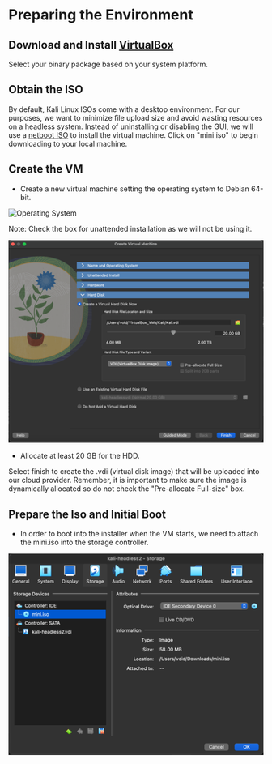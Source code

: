 # Preparing the Environment

## Download and Install [VirtualBox](https://www.virtualbox.org/wiki/Downloads)

Select your binary package based on your system platform.

## Obtain the ISO

By default, Kali Linux ISOs come with a desktop environment. For our purposes, we want to minimize file upload size and avoid wasting resources on a headless system. Instead of uninstalling or disabling the GUI, we will use a [netboot ISO](https://http.kali.org/kali/dists/kali-rolling/main/installer-amd64/current/images/netboot/) to install the virtual machine. Click on "mini.iso" to begin downloading to your local machine.

## Create the VM

* Create a new virtual machine setting the operating system to Debian 64-bit. 

![Operating System](/https://github.com/ABSmith4/Cloud-Based-Headless-Kali-Linux-Terminal/blob/bec1385629fc92f7191e298ef23d9b2bfc532705/Images/OS_setup.png)

Note: Check the box for unattended installation as we will not be using it.

![Disk Allocation](https://github.com/ABSmith4/Cloud-Based-Headless-Kali-Linux-Terminal/blob/bec1385629fc92f7191e298ef23d9b2bfc532705/Images/Disk_allocation.png)

* Allocate at least 20 GB for the HDD.

Select finish to create the .vdi (virtual disk image) that will be uploaded into our cloud provider. Remember, it is important to make sure the image is dynamically allocated so do not check the "Pre-allocate Full-size" box. 

## Prepare the Iso and Initial Boot

* In order to boot into the installer when the VM starts, we need to attach the mini.iso into the storage controller.

![ISO Mount](https://github.com/ABSmith4/Cloud-Based-Headless-Kali-Linux-Terminal/blob/bec1385629fc92f7191e298ef23d9b2bfc532705/Images/iso-mount.png)
